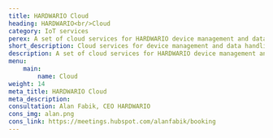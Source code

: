 ```yaml
---
title: HARDWARIO Cloud
heading: HARDWARIO<br/>Cloud
category: IoT services
perex: A set of cloud services for HARDWARIO device management and data handling - providing IoT connectivity, REST API and callback settings.
short_description: Cloud services for device management and data handling - providing IoT connectivity, REST API and callbacks.
description: A set of cloud services for HARDWARIO device management and data handling - providing IoT connectivity, REST API and callback settings.
menu:
    main:
        name: Cloud
weight: 14
meta_title: HARDWARIO Cloud
meta_description: 
consultation: Alan Fabik, CEO HARDWARIO
cons_img: alan.png
cons_link: https://meetings.hubspot.com/alanfabik/booking
---
```

